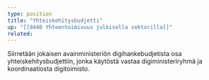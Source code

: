 ```yaml
---
type: position
title: "Yhteiskehitysbudjetti"
up: "[[8440 Yhteentoimivuus julkisella sektorilla]]"
related:
---
```


Siirretään jokaisen avainministeriön digihankebudjetista osa yhteiskehitysbudjettiin, jonka käytöstä vastaa digiministeriryhmä ja koordinaatiosta digitoimisto.